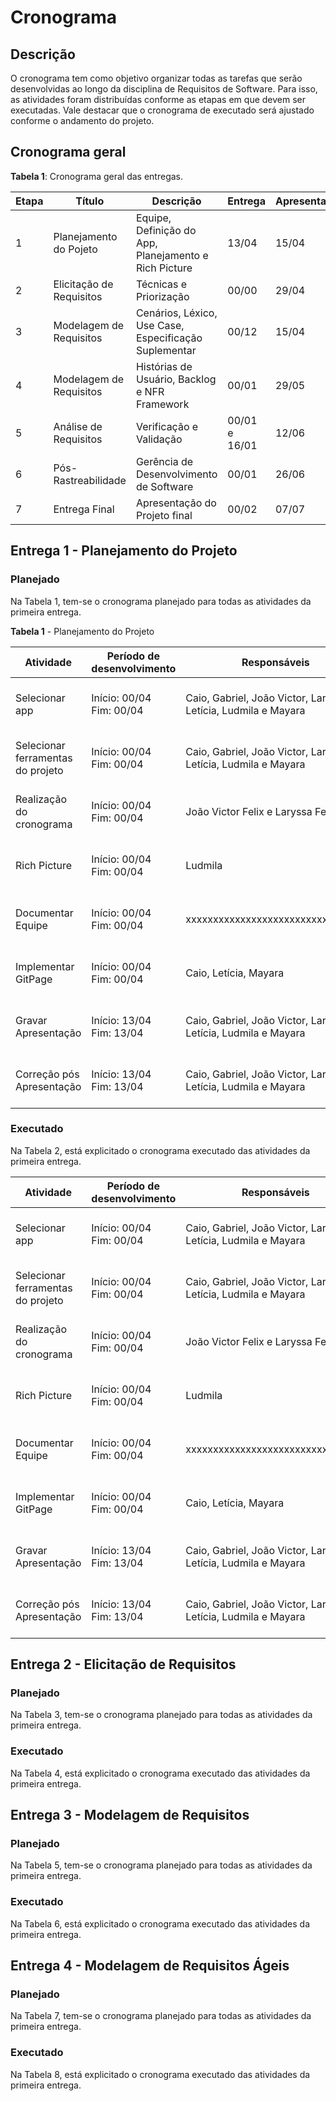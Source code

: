 # Cronograma

## Descrição

O cronograma tem como objetivo organizar todas as tarefas que serão desenvolvidas ao longo da disciplina de Requisitos de Software. Para isso, as atividades foram distribuídas conforme as etapas em que devem ser executadas. Vale destacar que o cronograma de executado será ajustado conforme o andamento do projeto.

## Cronograma geral

**Tabela 1**: Cronograma geral das entregas.

| Etapa | Título                         | Descrição                                                         | Entrega               | Apresentação       |
|-------|--------------------------------|-------------------------------------------------------------------|-----------------------|--------------------|
| 1     | Planejamento do Pojeto         | Equipe, Definição do App, Planejamento e Rich Picture             | 13/04                 | 15/04              |
| 2     | Elicitação de Requisitos       | Técnicas e Priorização                                            | 00/00                 | 29/04              |
| 3     | Modelagem de Requisitos        | Cenários, Léxico, Use Case, Especificação Suplementar             | 00/12                 | 15/04              | 
| 4     | Modelagem de Requisitos        | Histórias de Usuário, Backlog e NFR Framework                     | 00/01                 | 29/05              |
| 5     | Análise de Requisitos          | Verificação e Validação                                           | 00/01 e 16/01         | 12/06              |
| 6     | Pós-Rastreabilidade            | Gerência de Desenvolvimento de Software                           | 00/01                 | 26/06              |
| 7     | Entrega Final                  | Apresentação do Projeto final                                     | 00/02                 | 07/07              |


## Entrega 1 - Planejamento do Projeto

### Planejado

Na Tabela 1, tem-se o cronograma planejado para todas as atividades da primeira entrega.

**Tabela 1** - Planejamento do Projeto

| Atividade                        | Período de desenvolvimento     | Responsáveis                                                   | Revisão                    | Revisores         |
|----------------------------------|--------------------------------|----------------------------------------------------------------|----------------------------|-------------------|
| Selecionar app                   | Início: 00/04 <br> Fim: 00/04  | Caio, Gabriel, João Victor, Laryssa, Letícia, Ludmila e Mayara | Início: 00/04 <br> Fim: 00/04 | XXXXXXXXXX        |
| Selecionar ferramentas do projeto| Início: 00/04 <br> Fim: 00/04  | Caio, Gabriel, João Victor, Laryssa, Letícia, Ludmila e Mayara | Início: 00/04 <br> Fim: 00/04 | XXXXXXXXX         |
| Realização do cronograma         | Início: 00/04 <br> Fim: 00/04  | João Victor Felix e Laryssa Felix                              | Início: 00/04 <br> Fim: 00/04 | XXXXXXXX          |
| Rich Picture                     | Início: 00/04 <br> Fim: 00/04  | Ludmila                                                        | Início: 00/04 <br> Fim: 00/04 | XXXXXXXX          |
| Documentar Equipe                | Início: 00/04 <br> Fim: 00/04  | xxxxxxxxxxxxxxxxxxxxxxxxxxxxxxxxx                              | Início: 00/04 <br> Fim: 00/04 | XXXXXXXX          |
| Implementar GitPage              | Início: 00/04 <br> Fim: 00/04  | Caio, Letícia, Mayara                                          | Início: 00/04 <br> Fim: 00/04 | XXXXXXXX          |
| Gravar Apresentação              | Início: 13/04 <br> Fim: 13/04  | Caio, Gabriel, João Victor, Laryssa, Letícia, Ludmila e Mayara | Início: 13/04 <br> Fim: 13/04 | XXXXXXXX          |
| Correção pós Apresentação        | Início: 13/04 <br> Fim: 13/04  | Caio, Gabriel, João Victor, Laryssa, Letícia, Ludmila e Mayara | Início: 13/04 <br> Fim: 13/04 | XXXXXXXX          |

### Executado

Na Tabela 2, está explicitado o cronograma executado das atividades da primeira entrega.


| Atividade                        | Período de desenvolvimento     | Responsáveis                                                   | Revisão                    | Revisores         |
|----------------------------------|--------------------------------|----------------------------------------------------------------|----------------------------|-------------------|
| Selecionar app                   | Início: 00/04 <br> Fim: 00/04  | Caio, Gabriel, João Victor, Laryssa, Letícia, Ludmila e Mayara | Início: 00/04 <br> Fim: 00/04 | XXXXXXXXXX        |
| Selecionar ferramentas do projeto| Início: 00/04 <br> Fim: 00/04  | Caio, Gabriel, João Victor, Laryssa, Letícia, Ludmila e Mayara | Início: 00/04 <br> Fim: 00/04 | XXXXXXXXX         |
| Realização do cronograma         | Início: 00/04 <br> Fim: 00/04  | João Victor Felix e Laryssa Felix                              | Início: 00/04 <br> Fim: 00/04 | XXXXXXXX          |
| Rich Picture                     | Início: 00/04 <br> Fim: 00/04  | Ludmila                                                        | Início: 00/04 <br> Fim: 00/04 | XXXXXXXX          |
| Documentar Equipe                | Início: 00/04 <br> Fim: 00/04  | xxxxxxxxxxxxxxxxxxxxxxxxxxxxxxxxx                              | Início: 00/04 <br> Fim: 00/04 | XXXXXXXX          |
| Implementar GitPage              | Início: 00/04 <br> Fim: 00/04  | Caio, Letícia, Mayara                                          | Início: 00/04 <br> Fim: 00/04 | XXXXXXXX          |
| Gravar Apresentação              | Início: 13/04 <br> Fim: 13/04  | Caio, Gabriel, João Victor, Laryssa, Letícia, Ludmila e Mayara | Início: 13/04 <br> Fim: 13/04 | XXXXXXXX          |
| Correção pós Apresentação        | Início: 13/04 <br> Fim: 13/04  | Caio, Gabriel, João Victor, Laryssa, Letícia, Ludmila e Mayara | Início: 13/04 <br> Fim: 13/04 | XXXXXXXX          |

## Entrega 2 - Elicitação de Requisitos

### Planejado

Na Tabela 3, tem-se o cronograma planejado para todas as atividades da primeira entrega.

### Executado

Na Tabela 4, está explicitado o cronograma executado das atividades da primeira entrega.


## Entrega 3 - Modelagem de Requisitos

### Planejado

Na Tabela 5, tem-se o cronograma planejado para todas as atividades da primeira entrega.

### Executado

Na Tabela 6, está explicitado o cronograma executado das atividades da primeira entrega.


## Entrega 4 - Modelagem de Requisitos Ágeis

### Planejado

Na Tabela 7, tem-se o cronograma planejado para todas as atividades da primeira entrega.

### Executado

Na Tabela 8, está explicitado o cronograma executado das atividades da primeira entrega.

